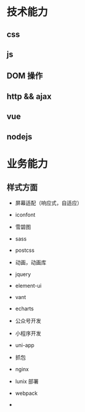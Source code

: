 # 技术能力

## css


## js


## DOM 操作

## http && ajax


## vue


## nodejs



# 业务能力

## 样式方面

- 屏幕适配（响应式，自适应）
- iconfont
- 雪碧图
- sass
- postcss
- 动画，动画库

- jquery
- element-ui
- vant
- echarts
- 公众号开发
- 小程序开发
- uni-app
- 抓包
- nginx
- lunix 部署
- webpack

- 

